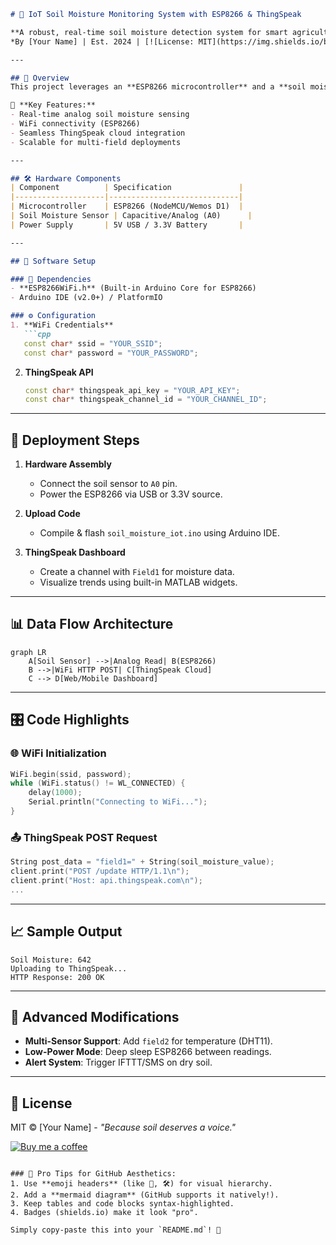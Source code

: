 ```markdown
# 🌱 IoT Soil Moisture Monitoring System with ESP8266 & ThingSpeak  

**A robust, real-time soil moisture detection system for smart agriculture, built on IoT principles.**  
*By [Your Name] | Est. 2024 | [![License: MIT](https://img.shields.io/badge/License-MIT-yellow.svg)](https://opensource.org/licenses/MIT)*  

---

## 📌 Overview  
This project leverages an **ESP8266 microcontroller** and a **soil moisture sensor** to monitor soil hydration levels in real-time. Data is transmitted to **ThingSpeak IoT Cloud** for visualization and analysis, enabling precision agriculture and automated irrigation systems.  

🔹 **Key Features:**  
- Real-time analog soil moisture sensing  
- WiFi connectivity (ESP8266)  
- Seamless ThingSpeak cloud integration  
- Scalable for multi-field deployments  

---

## 🛠 Hardware Components  
| Component          | Specification               |  
|--------------------|-----------------------------|  
| Microcontroller    | ESP8266 (NodeMCU/Wemos D1)  |  
| Soil Moisture Sensor | Capacitive/Analog (A0)      |  
| Power Supply       | 5V USB / 3.3V Battery       |  

---

## 📡 Software Setup  

### 🔧 Dependencies  
- **ESP8266WiFi.h** (Built-in Arduino Core for ESP8266)  
- Arduino IDE (v2.0+) / PlatformIO  

### ⚙️ Configuration  
1. **WiFi Credentials**  
   ```cpp
   const char* ssid = "YOUR_SSID";  
   const char* password = "YOUR_PASSWORD";  
   ```
2. **ThingSpeak API**  
   ```cpp
   const char* thingspeak_api_key = "YOUR_API_KEY";  
   const char* thingspeak_channel_id = "YOUR_CHANNEL_ID";  
   ```

---

## 🚀 Deployment Steps  

1. **Hardware Assembly**  
   - Connect the soil sensor to `A0` pin.  
   - Power the ESP8266 via USB or 3.3V source.  

2. **Upload Code**  
   - Compile & flash `soil_moisture_iot.ino` using Arduino IDE.  

3. **ThingSpeak Dashboard**  
   - Create a channel with `Field1` for moisture data.  
   - Visualize trends using built-in MATLAB widgets.  

---

## 📊 Data Flow Architecture  
```mermaid
graph LR  
    A[Soil Sensor] -->|Analog Read| B(ESP8266)  
    B -->|WiFi HTTP POST| C[ThingSpeak Cloud]  
    C --> D[Web/Mobile Dashboard]  
```

---

## 🎛️ Code Highlights  

### 🌐 WiFi Initialization  
```cpp
WiFi.begin(ssid, password);  
while (WiFi.status() != WL_CONNECTED) {  
    delay(1000);  
    Serial.println("Connecting to WiFi...");  
}  
```

### 📤 ThingSpeak POST Request  
```cpp
String post_data = "field1=" + String(soil_moisture_value);  
client.print("POST /update HTTP/1.1\n");  
client.print("Host: api.thingspeak.com\n");  
...  
```

---

## 📈 Sample Output  
```plaintext
Soil Moisture: 642  
Uploading to ThingSpeak...  
HTTP Response: 200 OK  
```

---

## 🌟 Advanced Modifications  
- **Multi-Sensor Support**: Add `field2` for temperature (DHT11).  
- **Low-Power Mode**: Deep sleep ESP8266 between readings.  
- **Alert System**: Trigger IFTTT/SMS on dry soil.  

---

## 📜 License  
MIT © [Your Name] - *"Because soil deserves a voice."*  

[![Buy me a coffee](https://img.shields.io/badge/Buy_Me_A_Coffee-FFDD00?style=for-the-badge)](https://buymeacoffee.com/yourprofile)  
```

### 🎨 Pro Tips for GitHub Aesthetics:  
1. Use **emoji headers** (like 📌, 🛠) for visual hierarchy.  
2. Add a **mermaid diagram** (GitHub supports it natively!).  
3. Keep tables and code blocks syntax-highlighted.  
4. Badges (shields.io) make it look "pro".  

Simply copy-paste this into your `README.md`! 🚀
